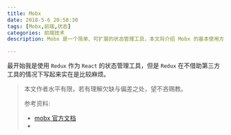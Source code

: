 ```yaml
---
title: Mobx
date: 2018-5-6 20:58:30
tags: [Mobx,前端,状态]
categories: 前端技术
description: Mobx 是一个简单、可扩展的状态管理工具，本文将介绍 Mobx 的基本使用方法及 Mobx 的原理

---
```


最开始我是使用 `Redux` 作为 `React` 的状态管理工具，但是 `Redux` 在不借助第三方工具的情况下写起来实在是比较麻烦。

>本文作者水平有限，若有理解欠缺与偏差之处，望不吝赐教。
>
>参考资料:
>
>* [mobx 官方文档](https://mobx.js.org)
>* 

